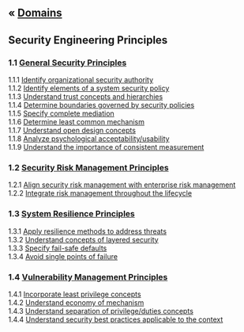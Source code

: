&laquo; [Domains](../index.md)
---
## Security Engineering Principles

### 1.1 [General Security Principles](task-1.1.md)
1.1.1  [Identify organizational security authority][111]  
1.1.2  [Identify elements of a system security policy][112]  
1.1.3 [Understand trust concepts and hierarchies][113]  
1.1.4 [Determine boundaries governed by security policies][114]  
1.1.5 [Specify complete mediation][115]  
1.1.6 [Determine least common mechanism][116]  
1.1.7 [Understand open design concepts][117]  
1.1.8 [Analyze psychological acceptability/usability][118]  
1.1.9 [Understand the importance of consistent measurement][119]  

### 1.2 [Security Risk Management Principles](task-1.2.md)
1.2.1  [Align security risk management with enterprise risk management][121]  
1.2.2  [Integrate risk management throughout the lifecycle][122]

### 1.3 [System Resilience Principles](task-1.3.md)
1.3.1  [Apply resilience methods to address threats][131]  
1.3.2  [Understand concepts of layered security][132]  
1.3.3  [Specify fail-safe defaults][133]  
1.3.4  [Avoid single points of failure][134]  

### 1.4 [Vulnerability Management Principles](task-1.4.md)
1.4.1  [Incorporate least privilege concepts][141]  
1.4.2  [Understand economy of mechanism][142]  
1.4.3  [Understand separation of privilege/duties concepts][143]  
1.4.4  [Understand security best practices applicable to the context][144]

[111]: task-1.1.md#111-identify-organizational-security-authority
[112]: task-1.1.md#112-identify-elements-of-a-system-security-policy
[113]: task-1.1.md#113-understand-trust-concepts-and-hierarchies
[114]: task-1.1.md#114-determine-boundaries-governed-by-security-policies
[115]: task-1.1.md#115-specify-complete-mediation
[116]: task-1.1.md#116-determine-least-common-mechanism
[117]: task-1.1.md#117-understand-open-design-concepts
[118]: task-1.1.md#118-analyze-psychological-acceptabilityusability
[119]: task-1.1.md#119-understand-the-importance-of-consistent-measurement
[121]: task-1.2.md#121-align-security-risk-management-with-enterprise-risk-management
[122]: task-1.2.md#122-integrate-risk-management-throughout-the-lifecycle
[131]: task-1.3.md#131-apply-resilience-methods-to-address-threats
[132]: task-1.3.md#132-understand-concepts-of-layered-security
[133]: task-1.3.md#133-specify-fail-safe-defaults
[134]: task-1.3.md#134-avoid-single-points-of-failure
[141]: task-1.4.md#141-incorporate-least-privilege-concepts
[142]: task-1.4.md#142-understand-economy-of-mechanism
[143]: task-1.4.md#143-understand-separation-of-privilegeduties-concepts
[144]: task-1.4.md#144-understand-security-best-practices-applicable-to-the-context
<!--stackedit_data:
eyJoaXN0b3J5IjpbNjEyMDgyMjEsMzIxMTI1MDQ5LDM3NjI4NT
I4Nyw4NTI3NDk2MTgsMTAyMDE1NzMwNSwtMTgwNDg4ODYxOSwy
MzM1NjkyMCwtMTgxNjUxODIyNCwxNTYyODMzMDQ5LC0xNjcyMD
E4MTA4LDExNzgwMDQ3NTQsLTE4MTY1MTgyMjQsLTk2ODkwMjQ4
MiwxNTI3NDQ1MzkzLDE1Mjc0NDUzOTMsMTc2MjQ0OTExMV19
-->